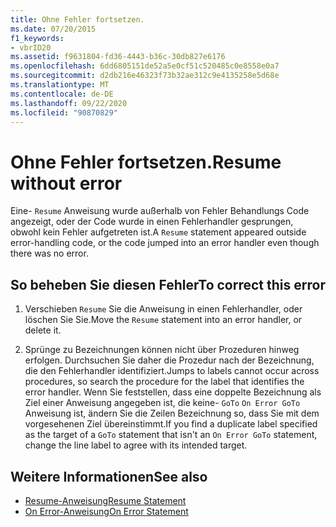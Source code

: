 ```yaml
---
title: Ohne Fehler fortsetzen.
ms.date: 07/20/2015
f1_keywords:
- vbrID20
ms.assetid: f9631804-fd36-4443-b36c-30db827e6176
ms.openlocfilehash: 6dd6805151de52a5e0cf51c520485c0e8558e0a7
ms.sourcegitcommit: d2db216e46323f73b32ae312c9e4135258e5d68e
ms.translationtype: MT
ms.contentlocale: de-DE
ms.lasthandoff: 09/22/2020
ms.locfileid: "90870829"
---
```

# <a name="resume-without-error"></a><span data-ttu-id="2579e-102">Ohne Fehler fortsetzen.</span><span class="sxs-lookup"><span data-stu-id="2579e-102">Resume without error</span></span>

<span data-ttu-id="2579e-103">Eine- `Resume` Anweisung wurde außerhalb von Fehler Behandlungs Code angezeigt, oder der Code wurde in einen Fehlerhandler gesprungen, obwohl kein Fehler aufgetreten ist.</span><span class="sxs-lookup"><span data-stu-id="2579e-103">A `Resume` statement appeared outside error-handling code, or the code jumped into an error handler even though there was no error.</span></span>  
  
## <a name="to-correct-this-error"></a><span data-ttu-id="2579e-104">So beheben Sie diesen Fehler</span><span class="sxs-lookup"><span data-stu-id="2579e-104">To correct this error</span></span>  
  
1. <span data-ttu-id="2579e-105">Verschieben `Resume` Sie die Anweisung in einen Fehlerhandler, oder löschen Sie Sie.</span><span class="sxs-lookup"><span data-stu-id="2579e-105">Move the `Resume` statement into an error handler, or delete it.</span></span>  
  
2. <span data-ttu-id="2579e-106">Sprünge zu Bezeichnungen können nicht über Prozeduren hinweg erfolgen. Durchsuchen Sie daher die Prozedur nach der Bezeichnung, die den Fehlerhandler identifiziert.</span><span class="sxs-lookup"><span data-stu-id="2579e-106">Jumps to labels cannot occur across procedures, so search the procedure for the label that identifies the error handler.</span></span> <span data-ttu-id="2579e-107">Wenn Sie feststellen, dass eine doppelte Bezeichnung als Ziel einer Anweisung angegeben ist, die keine- `GoTo` `On Error GoTo` Anweisung ist, ändern Sie die Zeilen Bezeichnung so, dass Sie mit dem vorgesehenen Ziel übereinstimmt.</span><span class="sxs-lookup"><span data-stu-id="2579e-107">If you find a duplicate label specified as the target of a `GoTo` statement that isn't an `On Error GoTo` statement, change the line label to agree with its intended target.</span></span>  
  
## <a name="see-also"></a><span data-ttu-id="2579e-108">Weitere Informationen</span><span class="sxs-lookup"><span data-stu-id="2579e-108">See also</span></span>

- [<span data-ttu-id="2579e-109">Resume-Anweisung</span><span class="sxs-lookup"><span data-stu-id="2579e-109">Resume Statement</span></span>](../statements/resume-statement.md)
- [<span data-ttu-id="2579e-110">On Error-Anweisung</span><span class="sxs-lookup"><span data-stu-id="2579e-110">On Error Statement</span></span>](../statements/on-error-statement.md)

